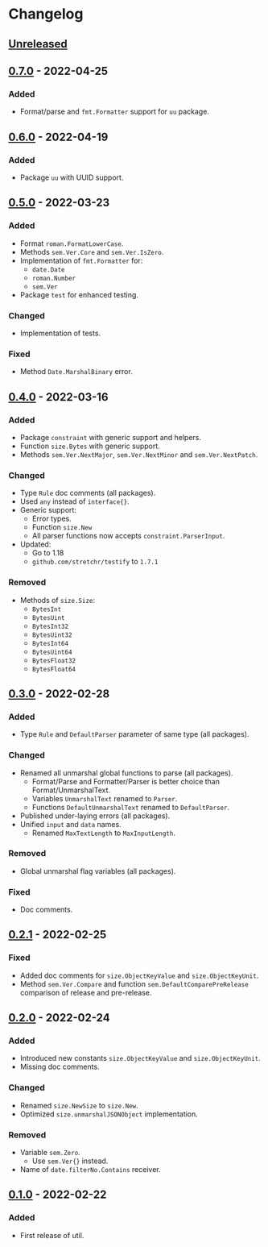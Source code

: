 # Changelog

## [Unreleased]

## [0.7.0] - 2022-04-25
### Added
- Format/parse and `fmt.Formatter` support for `uu` package.

## [0.6.0] - 2022-04-19
### Added
- Package `uu` with UUID support.

## [0.5.0] - 2022-03-23
### Added
- Format `roman.FormatLowerCase`.
- Methods `sem.Ver.Core` and `sem.Ver.IsZero`.
- Implementation of `fmt.Formatter` for:
  - `date.Date`
  - `roman.Number`
  - `sem.Ver`
- Package `test` for enhanced testing.

### Changed
- Implementation of tests.

### Fixed
- Method `Date.MarshalBinary` error.

## [0.4.0] - 2022-03-16
### Added
- Package `constraint` with generic support and helpers.
- Function `size.Bytes` with generic support.
- Methods `sem.Ver.NextMajor`, `sem.Ver.NextMinor` and `sem.Ver.NextPatch`.

### Changed
- Type `Rule` doc comments (all packages).
- Used `any` instead of `interface{}`.
- Generic support:
  - Error types.
  - Function `size.New`
  - All parser functions now accepts `constraint.ParserInput`.
- Updated:
  - Go to 1.18
  - `github.com/stretchr/testify` to `1.7.1`

### Removed
- Methods of `size.Size`:
  - `BytesInt`
  - `BytesUint`
  - `BytesInt32`
  - `BytesUint32`
  - `BytesInt64`
  - `BytesUint64`
  - `BytesFloat32`
  - `BytesFloat64`

## [0.3.0] - 2022-02-28
### Added
- Type `Rule` and `DefaultParser` parameter of same type (all packages).

### Changed
- Renamed all unmarshal global functions to parse (all packages).
  - Format/Parse and Formatter/Parser is better choice than Format/UnmarshalText.
  - Variables `UnmarshalText` renamed to `Parser`.
  - Functions `DefaultUnmarshalText` renamed to `DefaultParser`.
- Published under-laying errors (all packages).
- Unified `input` and `data` names.
  - Renamed `MaxTextLength` to `MaxInputLength`.

### Removed
- Global unmarshal flag variables (all packages).

### Fixed
- Doc comments.

## [0.2.1] - 2022-02-25
### Fixed
- Added doc comments for `size.ObjectKeyValue` and `size.ObjectKeyUnit`.
- Method `sem.Ver.Compare` and function `sem.DefaultComparePreRelease` comparison of release and pre-release.

## [0.2.0] - 2022-02-24
### Added
- Introduced new constants `size.ObjectKeyValue` and `size.ObjectKeyUnit`.
- Missing doc comments.

### Changed
- Renamed `size.NewSize` to `size.New`.
- Optimized `size.unmarshalJSONObject` implementation.

### Removed
- Variable `sem.Zero`.
  - Use `sem.Ver{}` instead.
- Name of `date.filterNo.Contains` receiver.

## [0.1.0] - 2022-02-22
### Added
- First release of util.

[Unreleased]: https://github.com/livesport-tv/util/compare/v0.7.0...master
[0.7.0]: https://github.com/livesport-tv/util/compare/v0.6.0...v0.7.0
[0.6.0]: https://github.com/livesport-tv/util/compare/v0.5.0...v0.6.0
[0.5.0]: https://github.com/livesport-tv/util/compare/v0.4.0...v0.5.0
[0.4.0]: https://github.com/livesport-tv/util/compare/v0.3.0...v0.4.0
[0.3.0]: https://github.com/livesport-tv/util/compare/v0.2.1...v0.3.0
[0.2.1]: https://github.com/livesport-tv/util/compare/v0.2.0...v0.2.1
[0.2.0]: https://github.com/livesport-tv/util/compare/v0.1.0...v0.2.0
[0.1.0]: https://github.com/livesport-tv/util/releases/tag/v0.1.0
